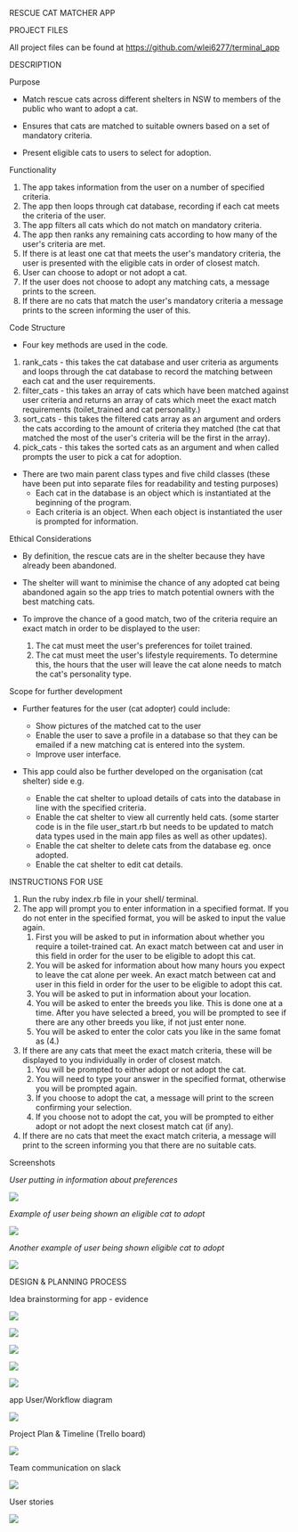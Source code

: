 RESCUE CAT MATCHER APP



PROJECT FILES

All project files can be found at https://github.com/wlei6277/terminal_app



DESCRIPTION

Purpose

- Match rescue cats across different shelters in NSW to members of the public who want to adopt a cat. 

- Ensures that cats are matched to suitable owners based on a set of mandatory criteria.

- Present eligible cats to users to select for adoption.

  

Functionality

1. The app takes information from the user on a number of specified criteria.
2. The app then loops through cat database, recording if each cat meets the criteria of the user.
3. The app filters all cats which do not match on mandatory criteria.
4. The app then ranks any remaining cats according to how many of the user's criteria are met.
5. If there is at least one cat that meets the user's mandatory criteria, the user is presented with the eligible cats in order of closest match. 
6. User can choose to adopt or not adopt a cat. 
7. If the user does not choose to adopt any matching cats, a message prints to the screen.
8. If there are no cats that match the user's mandatory criteria a message prints to the screen informing the user of this. 



Code Structure

* Four key methods are used in the code. 

1. rank_cats - this takes the cat database and user criteria as arguments and loops through the cat database to record the matching between each cat and the user requirements. 
2. filter_cats - this takes an array of cats which have been matched against user criteria and returns an array of cats which meet the exact match requirements (toilet_trained and cat personality.) 
3. sort_cats - this takes the filtered cats array as an argument and orders the cats according to the amount of criteria they matched (the cat that matched the most of the user's criteria will be the first in the array).
4. pick_cats - this takes the sorted cats as an argument and when called prompts the user to pick a cat for adoption. 

* There are two main parent class types and five child classes (these have been put into separate files for readability and testing purposes)
  * Each cat in the database is an object which is instantiated at the beginning of the program.
  * Each criteria is an object. When each object is instantiated the user is prompted for information. 



Ethical Considerations

* By definition, the rescue cats are in the shelter because they have already been abandoned.

* The shelter will want to minimise the chance of any adopted cat being abandoned again so the app tries to match potential owners with the best matching cats.

* To improve the chance of a good match, two of the criteria require an exact match in order to be displayed to the user:

  1. The cat must meet the user's preferences for toilet trained. 
  2. The cat must meet the user's lifestyle requirements. To determine this, the hours that the user will leave the cat alone needs to match the cat's personality type. 

  

Scope for further development 

* Further features for the user (cat adopter) could include:

  - Show pictures of the matched cat to the user
  - Enable the user to save a profile in a database so that they can be emailed if a new matching cat is entered into the system. 
  - Improve user interface.

* This app could also be further developed on the organisation (cat shelter) side e.g.

  * Enable the cat shelter to upload details of cats into the database in line with the specified criteria.
  * Enable the cat shelter to view all currently held cats. (some starter code is in the file user_start.rb but needs to be updated to match data types used in the main app files as well as other updates).
  * Enable the cat shelter to delete cats from the database eg. once adopted.
  * Enable the cat shelter to edit cat details. 

  

INSTRUCTIONS FOR USE

1. Run the ruby index.rb file in your shell/ terminal.
2. The app will prompt you to enter information in a specified format. If you do not enter in the specified format, you will be asked to input the value again.
   1. First you will be asked to put in information about whether you require a toilet-trained cat. An exact match between cat and user in this field in order for the user to be eligible to adopt this cat.   
   2. You will be asked for information about how many hours you expect to leave the cat alone per week. An exact match between cat and user in this field in order for the user to be eligible to adopt this cat.    
   3. You will be asked to put in information about your location. 
   4. You will be asked to enter the breeds you like. This is done one at a time. After you have selected a breed, you will be prompted to see if there are any other breeds you like, if not just enter none.
   5. You will be asked to enter the color cats you like in the same fomat as (4.)
3. If there are any cats that meet the exact match criteria, these will be displayed to you individually in order of closest match. 
   1. You will be prompted to either adopt or not adopt the cat.
   2. You will need to type your answer in the specified format, otherwise you will be prompted again.
   3. If you choose to adopt the cat, a message will print to the screen confirming your selection. 
   4. If you choose not to adopt the cat, you will be prompted to either adopt or not adopt the next closest match cat (if any). 
4. If there are no cats that meet the exact match criteria, a message will print to the screen informing you that there are no suitable cats. 



Screenshots

*User putting in information about preferences*

![](https://github.com/wlei6277/terminal_app/blob/master/docs/Screenshot%201.PNG"")

*Example of user being shown an eligible cat to adopt*

![](https://github.com/wlei6277/terminal_app/blob/master/docs/Screenshot%202.PNG"")

*Another example of user being shown eligible cat to adopt*

![](https://github.com/wlei6277/terminal_app/blob/master/docs/Screenshot%203.PNG"")

DESIGN & PLANNING PROCESS

Idea brainstorming for app - evidence

![](https://github.com/wlei6277/terminal_app/blob/master/docs/IMG_app_options.jpg"")

![](https://github.com/wlei6277/terminal_app/blob/master/docs/IMG_initial_code_design.jpeg "")

![](https://github.com/wlei6277/terminal_app/blob/master/docs/IMG_initial_high_level_design.jpeg"")

![](https://github.com/wlei6277/terminal_app/blob/master/docs/IMG_initial_project_plan.jpeg"")

![](https://github.com/wlei6277/terminal_app/blob/master/docs/IMG_initial_variable_outline.jpeg"")





app User/Workflow diagram 

![](https://github.com/wlei6277/terminal_app/blob/master/docs/IMG_workflow_diagram.jpeg)



Project Plan & Timeline (Trello board)

![](https://github.com/wlei6277/terminal_app/blob/master/docs/Tello%20board.png"")



Team communication on slack

![](https://github.com/wlei6277/terminal_app/blob/master/docs/IMG_slack_communication.png"")



User stories

![](https://github.com/wlei6277/terminal_app/blob/master/docs/IMG_user_stories.jpeg"")